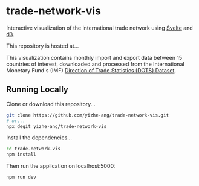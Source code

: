 # trade-network-vis

Interactive visualization of the international trade network using [Svelte](https://svelte.dev/) and [d3](https://d3js.org/).

This repository is hosted at...

This visualization contains monthly import and export data between 15 countries of interest, downloaded and processed from the International Monetary Fund's (IMF) [Direction of Trade Statistics (DOTS) Dataset](https://data.imf.org/?sk=9d6028d4-f14a-464c-a2f2-59b2cd424b85).


## Running Locally
Clone or download this repository...
```bash
git clone https://github.com/yizhe-ang/trade-network-vis.git
# or...
npx degit yizhe-ang/trade-network-vis
```
Install the dependencies...
```bash
cd trade-network-vis
npm install
```
Then run the application on localhost:5000:
```bash
npm run dev
```